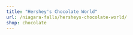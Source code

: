 ```yaml
---
title: "Hershey's Chocolate World"
url: /niagara-falls/hersheys-chocolate-world/
shop: chocolate
---
```


